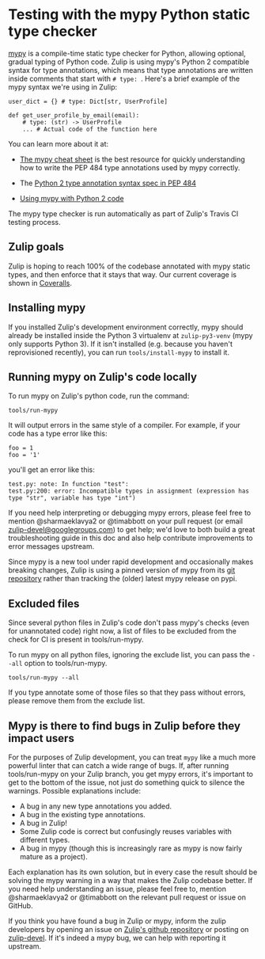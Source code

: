 # Testing with the mypy Python static type checker

[mypy](http://mypy-lang.org/) is a compile-time static type checker
for Python, allowing optional, gradual typing of Python code.  Zulip
is using mypy's Python 2 compatible syntax for type annotations, which
means that type annotations are written inside comments that start
with `# type: `.  Here's a brief example of the mypy syntax we're
using in Zulip:

```
user_dict = {} # type: Dict[str, UserProfile]

def get_user_profile_by_email(email):
    # type: (str) -> UserProfile
    ... # Actual code of the function here
```

You can learn more about it at:

* [The mypy cheat
  sheet](https://github.com/python/mypy/blob/master/docs/source/cheat_sheet.rst)
  is the best resource for quickly understanding how to write the PEP
  484 type annotations used by mypy correctly.

* The [Python 2 type annotation syntax spec in PEP
  484](https://www.python.org/dev/peps/pep-0484/#suggested-syntax-for-python-2-7-and-straddling-code)

* [Using mypy with Python 2 code](http://mypy.readthedocs.io/en/latest/python2.html)

The mypy type checker is run automatically as part of Zulip's Travis
CI testing process.

## Zulip goals

Zulip is hoping to reach 100% of the codebase annotated with mypy
static types, and then enforce that it stays that way.  Our current
coverage is shown in
[Coveralls](https://coveralls.io/github/zulip/zulip).

## Installing mypy

If you installed Zulip's development environment correctly, mypy
should already be installed inside the Python 3 virtualenv at
`zulip-py3-venv` (mypy only supports Python 3).  If it isn't installed
(e.g. because you haven't reprovisioned recently), you can run
`tools/install-mypy` to install it.

## Running mypy on Zulip's code locally

To run mypy on Zulip's python code, run the command:

    tools/run-mypy

It will output errors in the same style of a compiler.  For example,
if your code has a type error like this:

```
foo = 1
foo = '1'
```

you'll get an error like this:

```
test.py: note: In function "test":
test.py:200: error: Incompatible types in assignment (expression has type "str", variable has type "int")
```

If you need help interpreting or debugging mypy errors, please feel
free to mention @sharmaeklavya2 or @timabbott on your pull request (or
email zulip-devel@googlegroups.com) to get help; we'd love to both
build a great troubleshooting guide in this doc and also help
contribute improvements to error messages upstream.

Since mypy is a new tool under rapid development and occasionally
makes breaking changes, Zulip is using a pinned version of mypy from
its [git repository](https://github.com/python/mypy) rather than
tracking the (older) latest mypy release on pypi.

## Excluded files

Since several python files in Zulip's code don't pass mypy's checks
(even for unannotated code) right now, a list of files to be excluded
from the check for CI is present in tools/run-mypy.

To run mypy on all python files, ignoring the exclude list, you can
pass the `--all` option to tools/run-mypy.

    tools/run-mypy --all

If you type annotate some of those files so that they pass without
errors, please remove them from the exclude list.

## Mypy is there to find bugs in Zulip before they impact users

For the purposes of Zulip development, you can treat `mypy` like a
much more powerful linter that can catch a wide range of bugs.  If,
after running tools/run-mypy on your Zulip branch, you get mypy
errors, it's important to get to the bottom of the issue, not just do
something quick to silence the warnings.  Possible explanations include:

* A bug in any new type annotations you added.
* A bug in the existing type annotations.
* A bug in Zulip!
* Some Zulip code is correct but confusingly reuses variables with
  different types.
* A bug in mypy (though this is increasingly rare as mypy is now
  fairly mature as a project).

Each explanation has its own solution, but in every case the result
should be solving the mypy warning in a way that makes the Zulip
codebase better.  If you need help understanding an issue, please feel
free to, mention @sharmaeklavya2 or @timabbott on the relevant pull
request or issue on GitHub.

If you think you have found a bug in Zulip or mypy, inform the zulip
developers by opening an issue on [Zulip's github
repository](https://github.com/zulip/zulip/issues) or posting on
[zulip-devel](https://groups.google.com/d/forum/zulip-devel).  If it's
indeed a mypy bug, we can help with reporting it upstream.
